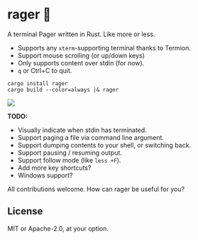 # rager 🎉

A terminal Pager written in Rust. Like more or less.

* Supports any `xterm`-supporting terminal thanks to Termion.
* Support mouse scrolling (or up/down keys)
* Only supports content over stdin (for now).
* `q` or Ctrl+C to quit.

```
cargo install rager
cargo build --color=always |& rager
```

![](https://user-images.githubusercontent.com/80639/39799598-cea19382-5332-11e8-9c94-367ec317123f.png)

**TODO:**

* Visually indicate when stdin has terminated.
* Support paging a file via command line argument.
* Support dumping contents to your shell, or switching back.
* Support pausing / resuming output.
* Support follow mode (like `less +F`).
* Add more key shortcuts?
* Windows support?

All contributions welcome. How can rager be useful for you?

## License

MIT or Apache-2.0, at your option.
